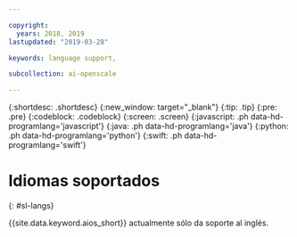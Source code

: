 ```yaml
---

copyright:
  years: 2018, 2019
lastupdated: "2019-03-28"

keywords: language support, 

subcollection: ai-openscale

---
```


{:shortdesc: .shortdesc}
{:new_window: target="_blank"}
{:tip: .tip}
{:pre: .pre}
{:codeblock: .codeblock}
{:screen: .screen}
{:javascript: .ph data-hd-programlang='javascript'}
{:java: .ph data-hd-programlang='java'}
{:python: .ph data-hd-programlang='python'}
{:swift: .ph data-hd-programlang='swift'}

# Idiomas soportados
{: #sl-langs}

{{site.data.keyword.aios_short}} actualmente sólo da soporte al inglés.
